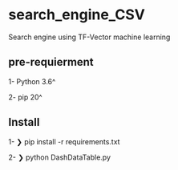# search_engine_CSV
Search engine using TF-Vector machine learning 

## pre-requierment
1- Python 3.6^

2- pip 20^

## Install 

1- ❯ pip install -r requirements.txt

2- ❯ python DashDataTable.py        
